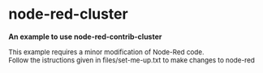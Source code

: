 # node-red-cluster
<strong>An example to use node-red-contrib-cluster</strong>


<p style="font-size: small">
This example requires a minor modification of Node-Red code.<br>
Follow the istructions given in files/set-me-up.txt to make changes to node-red
</p>
